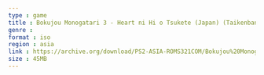 ```yaml
---
type : game
title : Bokujou Monogatari 3 - Heart ni Hi o Tsukete (Japan) (Taikenban)
genre : 
format : iso
region : asia
link : https://archive.org/download/PS2-ASIA-ROMS321COM/Bokujou%20Monogatari%203%20-%20Heart%20ni%20Hi%20o%20Tsukete%20%28Japan%29%20%28Taikenban%29.7z
size : 45MB
---
```

